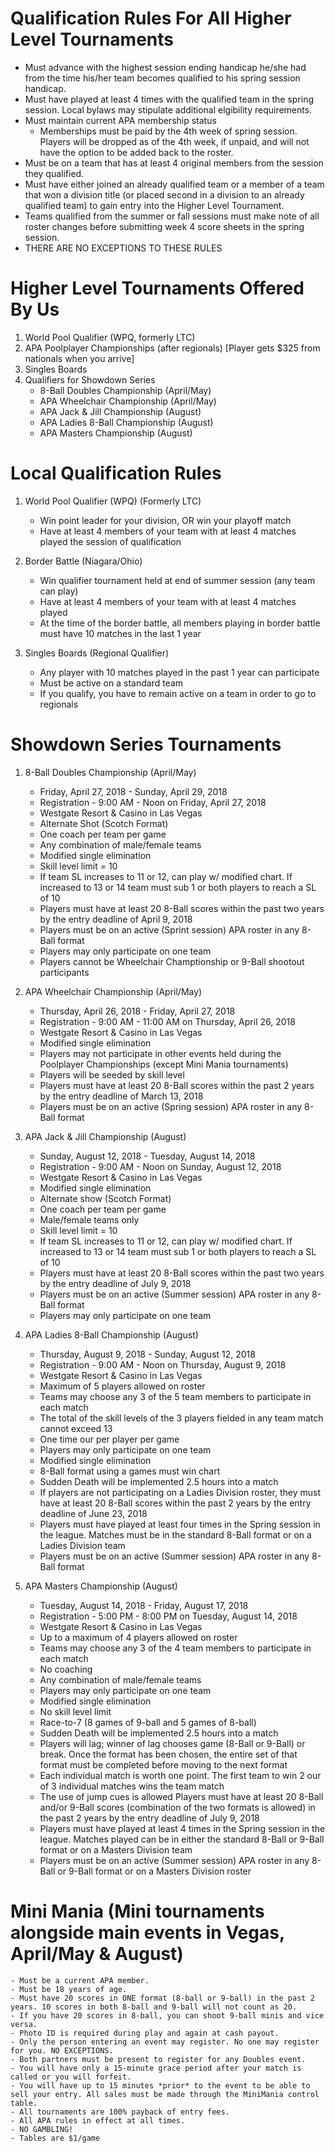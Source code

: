 # Qualification Rules For All Higher Level Tournaments
- Must advance with the highest session ending handicap he/she had from the time his/her team becomes qualified to his spring session handicap.
- Must have played at least 4 times with the qualified team in the spring session. Local bylaws may stipulate additional elgibility requirements.
- Must maintain current APA membership status
    - Memberships must be paid by the 4th week of spring session. Players will be dropped as of the 4th week, if unpaid, and will not have the option to be added back to the roster.
- Must be on a team that has at least 4 original members from the session they qualified.
- Must have either joined an already qualified team or a member of a team that won a division title (or placed second in a division to an already qualified team) to gain entry into the Higher Level Tournament.
- Teams qualified from the summer or fall sessions must make note of all roster changes before submitting week 4 score sheets in the spring session.
- THERE ARE NO EXCEPTIONS TO THESE RULES

# Higher Level Tournaments Offered By Us
1. World Pool Qualifier (WPQ, formerly LTC)
2. APA Poolplayer Championships (after regionals) [Player gets $325 from nationals when you arrive]
3. Singles Boards
4. Qualifiers for Showdown Series
    - 8-Ball Doubles Championship (April/May)
    - APA Wheelchair Championship (April/May)
    - APA Jack & Jill Championship (August)
    - APA Ladies 8-Ball Championship (August)
    - APA Masters Championship (August)

# Local Qualification Rules
1. World Pool Qualifier (WPQ) (Formerly LTC)
    - Win point leader for your division, OR win your playoff match
    - Have at least 4 members of your team with at least 4 matches played the session of qualification

2. Border Battle (Niagara/Ohio)
    - Win qualifier tournament held at end of summer session (any team can play)
    - Have at least 4 members of your team with at least 4 matches played
    - At the time of the border battle, all members playing in border battle must have 10 matches in the last 1 year

3. Singles Boards (Regional Qualifier)
    - Any player with 10 matches played in the past 1 year can participate
    - Must be active on a standard team
    - If you qualify, you have to remain active on a team in order to go to regionals

# Showdown Series Tournaments
1. 8-Ball Doubles Championship (April/May)
    - Friday, April 27, 2018 - Sunday, April 29, 2018
    - Registration - 9:00 AM - Noon on Friday, April 27, 2018
    - Westgate Resort & Casino in Las Vegas
    - Alternate Shot (Scotch Format)
    - One coach per team per game
    - Any combination of male/female teams
    - Modified single elimination
    - Skill level limit = 10
    - If team SL increases to 11 or 12, can play w/ modified chart. If increased to 13 or 14 team must sub 1 or both players to reach a SL of 10
    - Players must have at least 20 8-Ball scores within the past two years by the entry deadline of April 9, 2018
    - Players must be on an active (Sprint session) APA roster in any 8-Ball format
    - Players may only participate on one team
    - Players cannot be Wheelchair Champtionship or 9-Ball shootout participants

2. APA Wheelchair Championship (April/May)
    - Thursday, April 26, 2018 - Friday, April 27, 2018
    - Registration - 9:00 AM - 11:00 AM on Thursday, April 26, 2018
    - Westgate Resort & Casino in Las Vegas
    - Modified single elimination
    - Players may not participate in other events held during the Poolplayer Championships (except Mini Mania tournaments)
    - Players will be seeded by skill level
    - Players must have at least 20 8-Ball scores within the past 2 years by the entry deadline of March 13, 2018
    - Players must be on an active (Spring session) APA roster in any 8-Ball format

3. APA Jack & Jill Championship (August)
    - Sunday, August 12, 2018 - Tuesday, August 14, 2018
    - Registration - 9:00 AM - Noon on Sunday, August 12, 2018
    - Westgate Resort & Casino in Las Vegas
    - Modified single elimination
    - Alternate show (Scotch Format)
    - One coach per team per game
    - Male/female teams only
    - Skill level limit = 10
    - If team SL increases to 11 or 12, can play w/ modified chart. If increased to 13 or 14 team must sub 1 or both players to reach a SL of 10
    - Players must have at least 20 8-Ball scores within the past two years by the entry deadline of July 9, 2018
    - Players must be on an active (Summer session) APA roster in any 8-Ball format
    - Players may only participate on one team

4. APA Ladies 8-Ball Championship (August)
    - Thursday, August 9, 2018 - Sunday, August 12, 2018
    - Registration - 9:00 AM - Noon on Thursday, August 9, 2018
    - Westgate Resort & Casino in Las Vegas
    - Maximum of 5 players allowed on roster
    - Teams may choose any 3 of the 5 team members to participate in each match
    - The total of the skill levels of the 3 players fielded in any team match cannot exceed 13
    - One time our per player per game
    - Players may only participate on one team
    - Modified single elimination
    - 8-Ball format using a games must win chart
    - Sudden Death will be implemented 2.5 hours into a match
    - If players are not participating on a Ladies Division roster, they must have at least 20 8-Ball scores within the past 2 years by the entry deadline of June 23, 2018
    - Players must have played at least four times in the Spring session in the league. Matches must be in the standard 8-Ball format or on a Ladies Division team
    - Players must be on an active (Summer session) APA roster in any 8-Ball format

5. APA Masters Championship (August)
    - Tuesday, August 14, 2018 - Friday, August 17, 2018
    - Registration - 5:00 PM - 8:00 PM on Tuesday, August 14, 2018
    - Westgate Resort & Casino in Las Vegas
    - Up to a maximum of 4 players allowed on roster
    - Teams may choose any 3 of the 4 team members to participate in each match
    - No coaching
    - Any combination of male/female teams
    - Players may only participate on one team
    - Modified single elimination
    - No skill level limit
    - Race-to-7 (8 games of 9-ball and 5 games of 8-ball)
    - Sudden Death will be implemented 2.5 hours into a match
    - Players will lag; winner of lag chooses game (8-Ball or 9-Ball) or break. Once the format has been chosen, the entire set of that format must be completed before moving to the next format
    - Each individual match is worth one point. The first team to win 2 our of 3 individual matches wins the team match
    - The use of jump cues is allowed
    Players must have at least 20 8-Ball and/or 9-Ball scores (combination of the two formats is allowed) in the past 2 years by the entry deadline of July 9, 2018
    - Players must have played at least 4 times in the Spring session in the league. Matches played can be in either the standard 8-Ball or 9-Ball format or on a Masters Division team
    - Players must be on an active (Summer session) APA roster in any 8-Ball or 9-Ball format or on a Masters Division roster

# Mini Mania (Mini tournaments alongside main events in Vegas, April/May & August)
    - Must be a current APA member.
    - Must be 18 years of age.
    - Must have 20 scores in ONE format (8-ball or 9-ball) in the past 2 years. 10 scores in both 8-ball and 9-ball will not count as 20.
    - If you have 20 scores in 8-ball, you can shoot 9-ball minis and vice versa.
    - Photo ID is required during play and again at cash payout.
    - Only the person entering an event may register. No one may register for you. NO EXCEPTIONS.
    - Both partners must be present to register for any Doubles event.
    - You will have only a 15-minute grace period after your match is called or you will forfeit.
    - You will have up to 15 minutes *prior* to the event to be able to sell your entry. All sales must be made through the MiniMania control table.
    - All tournaments are 100% payback of entry fees.
    - All APA rules in effect at all times.
    - NO GAMBLING!
    - Tables are $1/game
